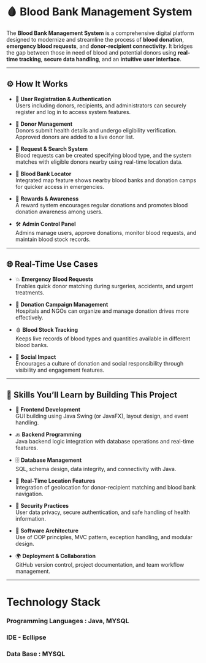 # 🩸 Blood Bank Management System

The **Blood Bank Management System** is a comprehensive digital platform designed to modernize and streamline the process of **blood donation**, **emergency blood requests**, and **donor-recipient connectivity**. It bridges the gap between those in need of blood and potential donors using **real-time tracking**, **secure data handling**, and an **intuitive user interface**.

-----------------------------------------------------------------------------------------------------------------------------------------------------------------------------------------------

## ⚙️ How It Works

- 🔐 **User Registration & Authentication**  
  Users including donors, recipients, and administrators can securely register and log in to access system features.

- 💉 **Donor Management**  
  Donors submit health details and undergo eligibility verification. Approved donors are added to a live donor list.

- 🚨 **Request & Search System**  
  Blood requests can be created specifying blood type, and the system matches with eligible donors nearby using real-time location data.

- 🏥 **Blood Bank Locator**  
  Integrated map feature shows nearby blood banks and donation camps for quicker access in emergencies.

- 🎁 **Rewards & Awareness**  
  A reward system encourages regular donations and promotes blood donation awareness among users.

- 🛠️ **Admin Control Panel**  
  Admins manage users, approve donations, monitor blood requests, and maintain blood stock records.

-----------------------------------------------------------------------------------------------------------------------------------------------------------------------------------------------

## 🌐 Real-Time Use Cases

- 💥 **Emergency Blood Requests**  
  Enables quick donor matching during surgeries, accidents, and urgent treatments.

- 📢 **Donation Campaign Management**  
  Hospitals and NGOs can organize and manage donation drives more effectively.

- 🩸 **Blood Stock Tracking**  
  Keeps live records of blood types and quantities available in different blood banks.

- 🤝 **Social Impact**  
  Encourages a culture of donation and social responsibility through visibility and engagement features.

-----------------------------------------------------------------------------------------------------------------------------------------------------------------------------------------------

## 🧠 Skills You’ll Learn by Building This Project

- 🎨 **Frontend Development**  
  GUI building using Java Swing (or JavaFX), layout design, and event handling.

- 🔙 **Backend Programming**  
  Java backend logic integration with database operations and real-time features.

- 🗄️ **Database Management**  
  SQL, schema design, data integrity, and connectivity with Java.

- 📍 **Real-Time Location Features**  
  Integration of geolocation for donor-recipient matching and blood bank navigation.

- 🔐 **Security Practices**  
  User data privacy, secure authentication, and safe handling of health information.

- 🧩 **Software Architecture**  
  Use of OOP principles, MVC pattern, exception handling, and modular design.

- 🌍 **Deployment & Collaboration**  
  GitHub version control, project documentation, and team workflow management.

--------------------------------------------------------------------------------------------------------------------------------------------------------------------------------------------

# Technology Stack
<h3>Programming Languages : Java, MYSQL</h3>
<h3>IDE - Ecllipse</h3>
<h3>Data Base : MYSQL</h3>
